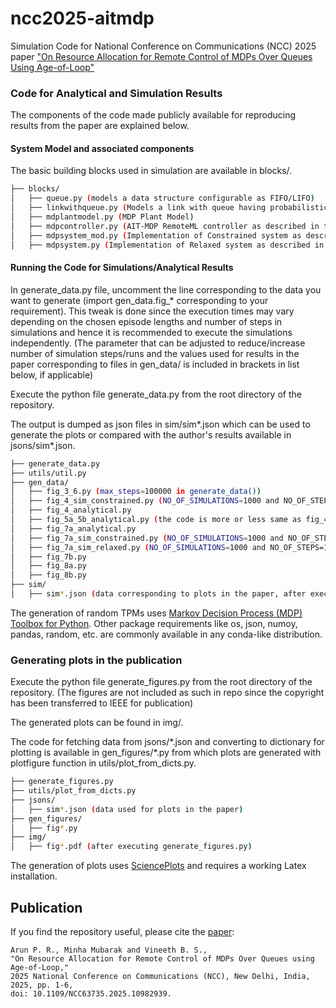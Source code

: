 # ncc2025-aitmdp
Simulation Code for National Conference on Communications (NCC) 2025 paper ["On Resource Allocation for Remote Control of MDPs Over Queues Using Age-of-Loop"](https://doi.org/10.1109/NCC63735.2025.10982939)

### Code for Analytical and Simulation Results
The components of the code made publicly available for reproducing results from the paper are explained below.

#### System Model and associated components
The basic building blocks used in simulation are available in blocks/.

```bash
├── blocks/
│   ├── queue.py (models a data structure configurable as FIFO/LIFO)
│   ├── linkwithqueue.py (Models a link with queue having probabilistic admission and service)
│   ├── mdplantmodel.py (MDP Plant Model)
│   ├── mdpcontroller.py (AIT-MDP RemoteML controller as described in the paper)
│   ├── mdpsystem_mod.py (Implementation of Constrained system as described in the paper)
│   ├── mdpsystem.py (Implementation of Relaxed system as described in the paper)
```

#### Running the Code for Simulations/Analytical Results

In generate_data.py file, uncomment the line corresponding to the data you want to generate  (import gen_data.fig_\* corresponding to your requirement). This tweak is done since the execution times may vary depending on the chosen episode lengths and number of steps in simulations and hence it is recommended to execute the simulations independently. (The parameter that can be adjusted to reduce/increase number of simulation steps/runs and the values used for results in the paper corresponding to files in gen_data/ is included in brackets in list below, if applicable)

Execute the python file generate_data.py from the root directory of the repository. 

The output is dumped as json files in sim/sim\*.json which can be used to generate the plots or compared with the author's results available in jsons/sim\*.json.

```bash
├── generate_data.py
├── utils/util.py
├── gen_data/
│   ├── fig_3_6.py (max_steps=100000 in generate_data())
│   ├── fig_4_sim_constrained.py (NO_OF_SIMULATIONS=1000 and NO_OF_STEPS=10000)
│   ├── fig_4_analytical.py
│   ├── fig_5a_5b_analytical.py (the code is more or less same as fig_4_analytical.py--can be clubbed)
│   ├── fig_7a_analytical.py
│   ├── fig_7a_sim_constrained.py (NO_OF_SIMULATIONS=1000 and NO_OF_STEPS=10000)
│   ├── fig_7a_sim_relaxed.py (NO_OF_SIMULATIONS=1000 and NO_OF_STEPS=10000)
│   ├── fig_7b.py
│   ├── fig_8a.py
│   ├── fig_8b.py
├── sim/
│   ├── sim*.json (data corresponding to plots in the paper, after executing generate_data.py)
```

The generation of random TPMs uses [Markov Decision Process (MDP) Toolbox for Python](https://pymdptoolbox.readthedocs.io/en/latest/). Other package requirements like os, json, numoy, pandas, random, etc. are commonly available in any conda-like distribution. 

### Generating plots in the publication

Execute the python file generate_figures.py from the root directory of the repository. (The figures are not included as such in repo since the copyright has been transferred to IEEE for publication) 

The generated plots can be found in img/. 

The code for fetching data from jsons/\*.json and converting to dictionary for plotting is available in gen_figures/\*.py from which plots are generated with plotfigure function in utils/plot_from_dicts.py. 

```bash
├── generate_figures.py
├── utils/plot_from_dicts.py
├── jsons/
│   ├── sim*.json (data used for plots in the paper)
├── gen_figures/
│   ├── fig*.py
├── img/
│   ├── fig*.pdf (after executing generate_figures.py)
```

The generation of plots uses [SciencePlots](https://github.com/garrettj403/SciencePlots) and requires a working Latex installation.

## Publication
If you find the repository useful, please cite the [paper](https://doi.org/10.1109/NCC63735.2025.10982939):
```
Arun P. R., Minha Mubarak and Vineeth B. S.,
"On Resource Allocation for Remote Control of MDPs Over Queues using Age-of-Loop,"
2025 National Conference on Communications (NCC), New Delhi, India, 2025, pp. 1-6,
doi: 10.1109/NCC63735.2025.10982939.
